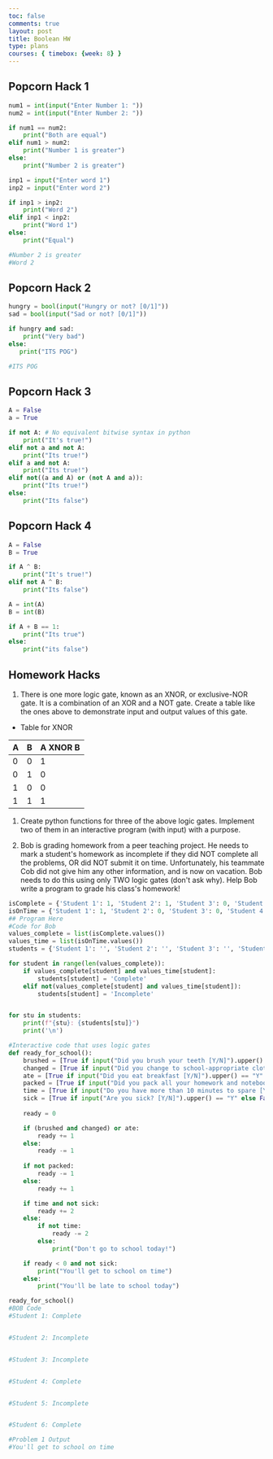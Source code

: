 ```yaml
---
toc: false
comments: true
layout: post
title: Boolean HW
type: plans
courses: { timebox: {week: 8} }
---
```


## Popcorn Hack 1
```py
num1 = int(input("Enter Number 1: "))
num2 = int(input("Enter Number 2: "))

if num1 == num2:
    print("Both are equal")
elif num1 > num2:
    print("Number 1 is greater")
else:
    print("Number 2 is greater")

inp1 = input("Enter word 1")
inp2 = input("Enter word 2")

if inp1 > inp2:
    print("Word 2")
elif inp1 < inp2:
    print("Word 1")
else:
    print("Equal")

#Number 2 is greater
#Word 2
```

## Popcorn Hack 2

```py
hungry = bool(input("Hungry or not? [0/1]"))
sad = bool(input("Sad or not? [0/1]"))

if hungry and sad:
    print("Very bad")
else:
   print("ITS POG")

#ITS POG
```

## Popcorn Hack 3
```py
A = False
a = True

if not A: # No equivalent bitwise syntax in python
    print("It's true!")
elif not a and not A:
    print("Its true!")
elif a and not A:
    print("Its true!")
elif not((a and A) or (not A and a)):
    print("Its true!")
else:
    print("Its false")
```


## Popcorn Hack 4
```py
A = False
B = True

if A ^ B: 
    print("It's true!")
elif not A ^ B:
    print("Its false")

A = int(A)
B = int(B)

if A + B == 1:
    print("Its true")
else:
    print("its false")
```


## Homework Hacks

1. There is one more logic gate, known as an XNOR, or exclusive-NOR gate. It is a combination of an XOR and a NOT gate. Create a table like the ones above to demonstrate input and output values of this gate.

- Table for XNOR
  
| A | B | A XNOR B |
|---|---|---------|
| 0 | 0 |    1    |
| 0 | 1 |    0    |
| 1 | 0 |    0    |
| 1 | 1 |    1    |

1. Create python functions for three of the above logic gates. Implement two of them in an interactive program (with input) with a purpose.

2. Bob is grading homework from a peer teaching project. He needs to mark a student's homework as incomplete if they did NOT complete all the problems, OR did NOT submit it on time. Unfortunately, his teammate Cob did not give him any other information, and is now on vacation. Bob needs to do this using only TWO logic gates (don't ask why). Help Bob write a program to grade his class's homework!


```py
isComplete = {'Student 1': 1, 'Student 2': 1, 'Student 3': 0, 'Student 4': 1, 'Student 5': 0, 'Student 6': 1}
isOnTime = {'Student 1': 1, 'Student 2': 0, 'Student 3': 0, 'Student 4': 1, 'Student 5': 1, 'Student 6': 1}
## Program Here
#Code for Bob
values_complete = list(isComplete.values())
values_time = list(isOnTime.values())
students = {'Student 1': '', 'Student 2': '', 'Student 3': '', 'Student 4': '', 'Student 5': '', 'Student 6': ''}

for student in range(len(values_complete)):
    if values_complete[student] and values_time[student]:
        students[student] = 'Complete'
    elif not(values_complete[student] and values_time[student]):
        students[student] = 'Incomplete'


for stu in students:
    print(f"{stu}: {students[stu]}")
    print('\n')

#Interactive code that uses logic gates
def ready_for_school():
    brushed = [True if input("Did you brush your teeth [Y/N]").upper() == "Y" else False][0]
    changed = [True if input("Did you change to school-appropriate clothes [Y/N]").upper() == "Y" else False][0]
    ate = [True if input("Did you eat breakfast [Y/N]").upper() == "Y" else False][0]
    packed = [True if input("Did you pack all your homework and notebooks [Y/N]").upper() == "Y" else False][0]
    time = [True if input("Do you have more than 10 minutes to spare [Y/N]").upper() == "Y" else False][0]
    sick = [True if input("Are you sick? [Y/N]").upper() == "Y" else False][0]
        
    ready = 0

    if (brushed and changed) or ate:
        ready += 1
    else:
        ready -= 1
    
    if not packed:
        ready -= 1
    else:
        ready += 1

    if time and not sick:
        ready += 2
    else:
        if not time:
            ready -= 2
        else:
            print("Don't go to school today!")

    if ready < 0 and not sick:
        print("You'll get to school on time")
    else:
        print("You'll be late to school today")

ready_for_school()
#BOB Code
#Student 1: Complete


#Student 2: Incomplete


#Student 3: Incomplete


#Student 4: Complete


#Student 5: Incomplete


#Student 6: Complete

#Problem 1 Output
#You'll get to school on time
```